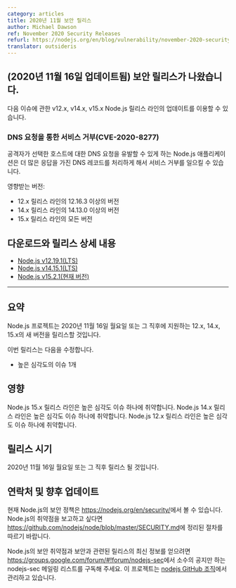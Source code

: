 ```yaml
---
category: articles
title: 2020년 11월 보안 릴리스
author: Michael Dawson
ref: November 2020 Security Releases
refurl: https://nodejs.org/en/blog/vulnerability/november-2020-security-releases
translator: outsideris
---
```


<!--
## _(Update 16-Nov-2020)_ Security releases available

Updates are now available for v12.x, v14.x and v15.x Node.js release lines for the following issues.

### Denial of Service through DNS request (CVE-2020-8277)

A Node.js application that allows an attacker to trigger a DNS request for a host of their choice could trigger a Denial of service by getting the application to resolve a DNS record with a larger number of responses.

Impacts:
* Versions 12.16.3 and higher on the 12.x release line
* Versions 14.13.0 and higher on the 14.x release line
* All versions of the 15.x release line

## Downloads and release details

* [Node.js v12.19.1 (LTS)](https://nodejs.org/en/blog/release/v12.19.1/)
* [Node.js v14.15.1 (LTS)](https://nodejs.org/en/blog/release/v14.15.1/)
* [Node.js v15.2.1 (Current)](https://nodejs.org/en/blog/release/v15.2.1/)

---------------
-->

## (2020년 11월 16일 업데이트됨) 보안 릴리스가 나왔습니다.

다음 이슈에 관한 v12.x, v14.x, v15.x Node.js 릴리스 라인의 업데이트를 이용할 수 있습니다.

### DNS 요청을 통한 서비스 거부(CVE-2020-8277)

공격자가 선택한 호스트에 대한 DNS 요청을 유발할 수 있게 하는 Node.js 애플리케이션은 더 많은 응답을 가진 DNS 레코드를 처리하게 해서 서비스 거부를 일으킬 수 있습니다.

영향받는 버전:
* 12.x 릴리스 라인의 12.16.3 이상의 버전
* 14.x 릴리스 라인의 14.13.0 이상의 버전
* 15.x 릴리스 라인의 모든 버전

## 다운로드와 릴리스 상세 내용

* [Node.js v12.19.1(LTS)](/nodejs-ko/articles/2020/11/16/release-v12.19.1/)
* [Node.js v14.15.1(LTS)](/nodejs-ko/articles/2020/11/16/release-v14.15.1/)
* [Node.js v15.2.1(현재 버전)](/nodejs-ko/articles/2020/11/16/release-v15.2.1/)

---------------

<!--
## Summary

The Node.js project will release new versions of 15.x, 14.x and 12.x on or shortly after Monday, November 16th, 2020.
These releases will fix:

* One high severity issue

## Impact

The 15.x release line of Node.js is vulnerable to one high severity issue.
The 14.x release line of Node.js is vulnerable to one high severity issue.
The 12.x release line of Node.js is vulnerable to one high severity issue.
-->

## 요약

Node.js 프로젝트는 2020년 11월 16일 월요일 또는 그 직후에 지원하는 12.x, 14.x, 15.x의 새 버전을 릴리스할 것입니다.

이번 릴리스는 다음을 수정합니다.

* 높은 심각도의 이슈 1개

## 영향

Node.js 15.x 릴리스 라인은 높은 심각도 이슈 하나에 취약합니다.
Node.js 14.x 릴리스 라인은 높은 심각도 이슈 하나에 취약합니다.
Node.js 12.x 릴리스 라인은 높은 심각도 이슈 하나에 취약합니다.

<!--
## Release timing

Releases will be available at, or shortly after, Monday, November 16th, 2020

## Contact and future updates

The current Node.js security policy can be found at https://nodejs.org/en/security/. Please follow the process outlined in https://github.com/nodejs/node/blob/master/SECURITY.md if you wish to report a vulnerability in Node.js.

Subscribe to the low-volume announcement-only nodejs-sec mailing list at https://groups.google.com/forum/#!forum/nodejs-sec to stay up to date on security vulnerabilities and security-related releases of Node.js and the projects maintained in the nodejs GitHub organisation.
-->

## 릴리스 시기

2020년 11월 16일 월요일 또는 그 직후 릴리스 될 것입니다.

## 연락처 및 향후 업데이트

현재 Node.js의 보안 정책은 <https://nodejs.org/en/security/>에서 볼 수 있습니다.
Node.js의 취약점을 보고하고 싶다면
<https://github.com/nodejs/node/blob/master/SECURITY.md>에 정리된 절차를 따르기 바랍니다.

Node.js의 보안 취약점과 보안과 관련된 릴리스의 최신 정보를 얻으려면
<https://groups.google.com/forum/#!forum/nodejs-sec>에서 소수의 공지만 하는
nodejs-sec 메일링 리스트를 구독해 주세요. 이 프로젝트는
[nodejs GitHub 조직](https://github.com/nodejs/)에서 관리하고 있습니다.
